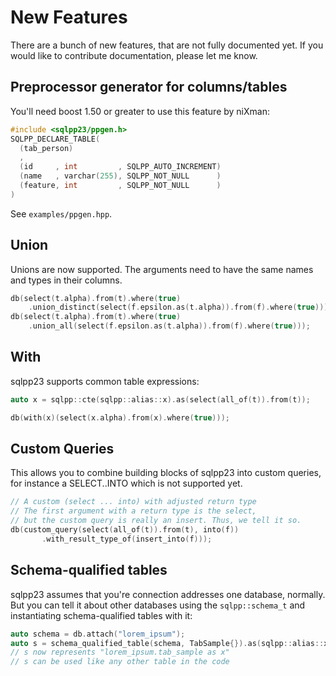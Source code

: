 # New Features

There are a bunch of new features, that are not fully documented yet. If you would like to contribute documentation, please let me know.

## Preprocessor generator for columns/tables
You'll need boost 1.50 or greater to use this feature by niXman:

```C++
#include <sqlpp23/ppgen.h>
SQLPP_DECLARE_TABLE(
  (tab_person)
  ,
  (id     , int         , SQLPP_AUTO_INCREMENT)
  (name   , varchar(255), SQLPP_NOT_NULL      )
  (feature, int         , SQLPP_NOT_NULL      )
)
```

See `examples/ppgen.hpp`.

## Union
Unions are now supported. The arguments need to have the same names and types in their columns.

```C++
db(select(t.alpha).from(t).where(true)
    .union_distinct(select(f.epsilon.as(t.alpha)).from(f).where(true)));
db(select(t.alpha).from(t).where(true)
    .union_all(select(f.epsilon.as(t.alpha)).from(f).where(true)));
```

## With
sqlpp23 supports common table expressions:

```C++
auto x = sqlpp::cte(sqlpp::alias::x).as(select(all_of(t)).from(t));

db(with(x)(select(x.alpha).from(x).where(true)));
```
## Custom Queries
This allows you to combine building blocks of sqlpp23 into custom queries, for instance a SELECT..INTO which is not supported yet.

```C++
// A custom (select ... into) with adjusted return type
// The first argument with a return type is the select, 
// but the custom query is really an insert. Thus, we tell it so.
db(custom_query(select(all_of(t)).from(t), into(f))
       .with_result_type_of(insert_into(f)));
```

## Schema-qualified tables
sqlpp23 assumes that you're connection addresses one database, normally. But you can tell it about other databases using the `sqlpp::schema_t` and instantiating schema-qualified tables with it:

```C++
auto schema = db.attach("lorem_ipsum");
auto s = schema_qualified_table(schema, TabSample{}).as(sqlpp::alias::x)
// s now represents "lorem_ipsum.tab_sample as x"
// s can be used like any other table in the code
```
